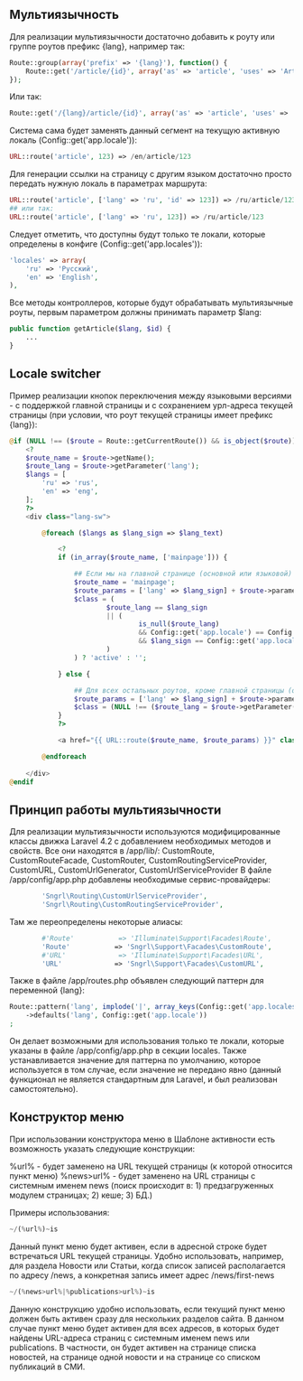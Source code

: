 ## Мультиязычность

Для реализации мультиязычности достаточно добавить к роуту или группе роутов префикс {lang}, например так:

```php
Route::group(array('prefix' => '{lang}'), function() {
    Route::get('/article/{id}', array('as' => 'article', 'uses' => 'ArticleController@getArticle'));
});
```

Или так:

```php
Route::get('/{lang}/article/{id}', array('as' => 'article', 'uses' => 'ArticleController@getArticle'));
```

Система сама будет заменять данный сегмент на текущую активную локаль (Config::get('app.locale')):

```php
URL::route('article', 123) => /en/article/123
```

Для генерации ссылки на страницу с другим языком достаточно просто передать нужную локаль в параметрах маршрута:

```php
URL::route('article', ['lang' => 'ru', 'id' => 123]) => /ru/article/123
## или так:
URL::route('article', ['lang' => 'ru', 123]) => /ru/article/123
```

Следует отметить, что доступны будут только те локали, которые определены в конфиге (Config::get('app.locales')):

```php
'locales' => array(
    'ru' => 'Русский',
    'en' => 'English',
),
```

Все методы контроллеров, которые будут обрабатывать мультиязычные роуты, первым параметром должны принимать параметр $lang:

```php
public function getArticle($lang, $id) {
    ...
}
```

## Locale switcher

Пример реализации кнопок переключения между языковыми версиями - с поддержкой главной страницы и с сохранением урл-адреса текущей страницы (при условии, что роут текущей страницы имеет префикс {lang}):

```php
@if (NULL !== ($route = Route::getCurrentRoute()) && is_object($route))
    <?
    $route_name = $route->getName();
    $route_lang = $route->getParameter('lang');
    $langs = [
        'ru' => 'rus',
        'en' => 'eng',
    ];
    ?>
    <div class="lang-sw">

        @foreach ($langs as $lang_sign => $lang_text)

            <?
            if (in_array($route_name, ['mainpage'])) {

                ## Если мы на главной странице (основной или языковой)
                $route_name = 'mainpage';
                $route_params = ['lang' => $lang_sign] + $route->parameters();
                $class = (
                        $route_lang == $lang_sign
                        || (
                                is_null($route_lang)
                                && Config::get('app.locale') == Config::get('app.default_locale')
                                && $lang_sign == Config::get('app.locale')
                        )
                ) ? 'active' : '';

            } else {

                ## Для всех остальных роутов, кроме главной страницы (основной или языковой)
                $route_params = ['lang' => $lang_sign] + $route->parameters();
                $class = (NULL !== ($route_lang = $route->getParameter('lang')) && $route_lang == $lang_sign) ? 'active' : '';
            }
            ?>

            <a href="{{ URL::route($route_name, $route_params) }}" class="{{ $class }}">{{ $lang_text }}</a>

        @endforeach
        
    </div>
@endif
```

## Принцип работы мультиязычности

Для реализации мультиязычности используются модифицированные классы движка Laravel 4.2 с добавлением необходимых методов и свойств. Все они находятся в /app/lib/:
CustomRoute, CustomRouteFacade, CustomRouter, CustomRoutingServiceProvider, CustomURL, CustomUrlGenerator, CustomUrlServiceProvider
В файле /app/config/app.php добавлены необходимые сервис-провайдеры:

```php
        'Sngrl\Routing\CustomUrlServiceProvider',
        'Sngrl\Routing\CustomRoutingServiceProvider',
```

Там же переопределены некоторые алиасы:

```php
		#'Route'           => 'Illuminate\Support\Facades\Route',
		'Route'           => 'Sngrl\Support\Facades\CustomRoute',
        #'URL'             => 'Illuminate\Support\Facades\URL',
        'URL'             => 'Sngrl\Support\Facades\CustomURL',
```

Также в файле /app/routes.php объявлен следующий паттерн для переменной {lang}:

```php
Route::pattern('lang', implode('|', array_keys(Config::get('app.locales'))))
    ->defaults('lang', Config::get('app.locale'))
;
```

Он делает возможными для использования только те локали, которые указаны в файле /app/config/app.php в секции locales.
Также устанавливается значение для паттерна по умолчанию, которое используется в том случае, если значение не передано явно (данный функционал не является стандартным для Laravel, и был реализован самостоятельно).

## Конструктор меню

При использовании конструктора меню в Шаблоне активности есть возможность указать следующие конструкции:

%url% - будет заменено на URL текущей страницы (к которой относится пункт меню)
%news>url% - будет заменено на URL страницы с системным именем news (поиск происходит в: 1) предзагруженных модулем страницах; 2) кеше; 3) БД.)

Примеры использования:

```php
~/(%url%)~is
```
Данный пункт меню будет активен, если в адресной строке будет встречаться URL текущей страницы. Удобно использовать, например, для раздела Новости или Статьи, когда список записей располагается по адресу /news, а конкретная запись имеет адрес /news/first-news

```php
~/(%news>url%|%publications>url%)~is
```
Данную конструкцию удобно использовать, если текущий пункт меню должен быть активен сразу для нескольких разделов сайта.
В данном случае пункт меню будет активен для всех адресов, в которых будет найдены URL-адреса страниц с системным именем news или publications. В частности, он будет активен на странице списка новостей, на странице одной новости и на странице со списком публикаций в СМИ.
